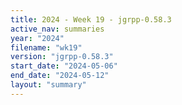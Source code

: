 ```yaml
---
title: 2024 - Week 19 - jgrpp-0.58.3
active_nav: summaries
year: "2024"
filename: "wk19"
version: "jgrpp-0.58.3"
start_date: "2024-05-06"
end_date: "2024-05-12"
layout: "summary"
---
```

